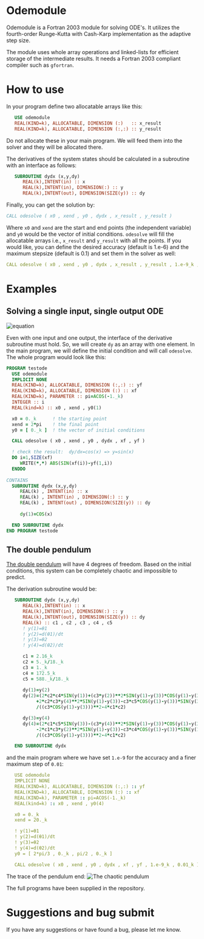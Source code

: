 # Odemodule

Odemodule is a Fortran 2003 module for solving ODE's. It utilizes the fourth-order Runge-Kutta with Cash-Karp implementation as the adaptive step size.

The module uses whole array operations and linked-lists for efficient storage of the intermediate results. It needs a Fortran 2003 compliant compiler such as `gfortran`.

# How to use

In your program define two allocatable arrays like this:
```fortran
   USE odemodule
   REAL(KIND=k), ALLOCATABLE, DIMENSION (:)   :: x_result
   REAL(KIND=k), ALLOCATABLE, DIMENSION (:,:) :: y_result
```
Do not allocate these in your main program. We will feed them into the solver and they will be allocated there.

The derivatives of the system states should be calculated in a subroutine with an interface as follows:
```fortran
   SUBROUTINE dydx (x,y,dy)
      REAL(k),INTENT(in) :: x
      REAL(k),INTENT(in), DIMENSION(:) :: y
      REAL(k),INTENT(out), DIMENSION(SIZE(y)) :: dy
```
Finally, you can get the solution by:

```fortran
CALL odesolve ( x0 , xend , y0 , dydx , x_result , y_result )
```
Where `x0` and `xend` are the start and end points (the independent variable) and `y0` would be the vector of initial conditions.
`odesolve` will fill the allocatable arrays i.e., `x_result` and `y_result` with all the points.
If you would like, you can define the desired accuracy (default is 1.e-6) and the maximum stepsize (default is 0.1) and set them in the solver as well: 
```yaml
CALL odesolve ( x0 , xend , y0 , dydx , x_result , y_result , 1.e-9_k , 0.01_k)
```

# Examples
## Solving a single input, single output ODE
![equation](https://latex.codecogs.com/gif.latex?\dpi{130}\frac{dy}{dx}=cos(x))

Even with one input and one output, the interface of the derivative subroutine must hold. So, we will create `dy` as an array with one element. In the main program, we will define the initial condition and will call `odesolve`.
The whole program would look like this:
 ```fortran
PROGRAM testode
   USE odemodule
   IMPLICIT NONE
   REAL(KIND=k), ALLOCATABLE, DIMENSION (:,:) :: yf
   REAL(KIND=k), ALLOCATABLE, DIMENSION (:) :: xf
   REAL(KIND=k), PARAMETER :: pi=ACOS(-1._k)
   INTEGER :: i
   REAL(kind=k) :: x0 , xend , y0(1) 

   x0 = 0._k      ! the starting point
   xend = 2*pi    ! the final point
   y0 = [ 0._k ]  ! the vector of initial conditions

   CALL odesolve ( x0 , xend , y0 , dydx , xf , yf )

   ! check the result:  dy/dx=cos(x) => y=sin(x)
   DO i=1,SIZE(xf)
      WRITE(*,*) ABS(SIN(xf(i))-yf(1,i))
   ENDDO
   
CONTAINS
   SUBROUTINE dydx (x,y,dy)
      REAL(k) , INTENT(in) :: x
      REAL(k) , INTENT(in) , DIMENSION(:) :: y
      REAL(k) , INTENT(out) , DIMENSION(SIZE(y)) :: dy
      
      dy(1)=COS(x)

   END SUBROUTINE dydx
END PROGRAM testode
```
## The double pendulum 

[The double pendulum](https://www.astro.umd.edu/~adhabal/V1/Reports/Order_and_Chaos.pdf) will have 4 degrees of freedom. Based on the initial conditions, this system can be completely chaotic and impossible to predict.

The derivation subroutine would be:
```fortran
   SUBROUTINE dydx (x,y,dy)
      REAL(k),INTENT(in) :: x
      REAL(k),INTENT(in), DIMENSION(:) :: y
      REAL(k),INTENT(out), DIMENSION(SIZE(y)) :: dy
      REAL(k) :: c1 , c2 , c3 , c4 , c5
      ! y(1)=θ1
      ! y(2)=d(θ1)/dt
      ! y(3)=θ2
      ! y(4)=d(θ2)/dt

      c1 = 2.16_k
      c2 = 5._k/18._k
      c3 = 1._k
      c4 = 172.5_k
      c5 = 588._k/18._k
      
      dy(1)=y(2)
      dy(2)=(2*c2*c4*SIN(y(1))+(c3*y(2))**2*SIN(y(1)-y(3))*COS(y(1)-y(3))&
           +2*c2*c3*y(4)**2*SIN(y(1)-y(3))-c3*c5*COS(y(1)-y(3))*SIN(y(3)))&
           /((c3*COS(y(1)-y(3)))**2-4*c1*c2)

      dy(3)=y(4)
      dy(4)=(2*c1*c5*SIN(y(3))-(c3*y(4))**2*SIN(y(1)-y(3))*COS(y(1)-y(3))&
           -2*c1*c3*y(2)**2*SIN(y(1)-y(3))-c3*c4*COS(y(1)-y(3))*SIN(y(1)))&
           /((c3*COS(y(1)-y(3)))**2-4*c1*c2)

   END SUBROUTINE dydx
```
and the main program where we have set `1.e-9` for the accuracy and a finer maximum step of `0.01`:
```yaml
   USE odemodule
   IMPLICIT NONE
   REAL(KIND=k), ALLOCATABLE, DIMENSION (:,:) :: yf
   REAL(KIND=k), ALLOCATABLE, DIMENSION (:) :: xf
   REAL(KIND=k), PARAMETER :: pi=ACOS(-1._k)
   REAL(kind=k) :: x0 , xend , y0(4)

   x0 = 0._k
   xend = 20._k

   ! y(1)=θ1
   ! y(2)=d(θ1)/dt
   ! y(3)=θ2
   ! y(4)=d(θ2)/dt
   y0 = [ 2*pi/3 , 0._k , pi/2 , 0._k ]

   CALL odesolve ( x0 , xend , y0 , dydx , xf , yf , 1.e-9_k , 0.01_k )
```
The trace of the pendulum end:
![The chaotic pendulum](/double_pendulum.gif)

The full programs have been supplied in the repository.
# Suggestions and bug submit

If you have any suggestions or have found a bug, please let me know.
